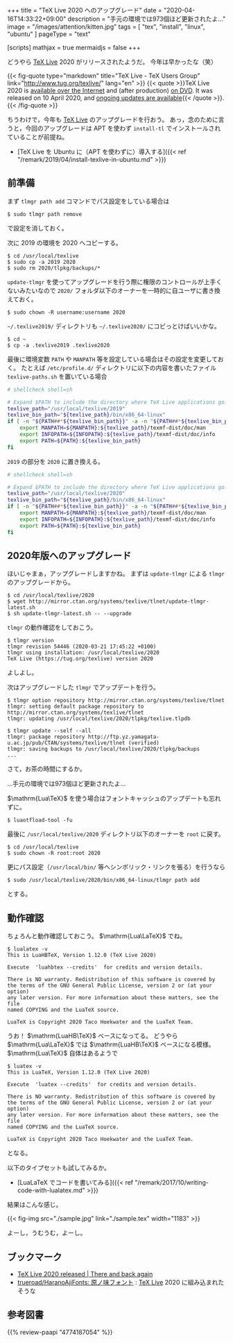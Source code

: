 +++
title = "TeX Live 2020 へのアップグレード"
date =  "2020-04-16T14:33:22+09:00"
description = "手元の環境では973個ほど更新されたよ…"
image = "/images/attention/kitten.jpg"
tags = [ "tex", "install", "linux", "ubuntu" ]
pageType = "text"

[scripts]
  mathjax = true
  mermaidjs = false
+++

どうやら [TeX Live] 2020 がリリースされたようだ。
今年は早かったな（笑）

{{< fig-quote type="markdown" title="TeX Live - TeX Users Group" link="http://www.tug.org/texlive/" lang="en" >}}
{{< quote >}}TeX Live 2020 is [available over the Internet](http://www.tug.org/texlive/acquire.html) and (after production) [on DVD](http://www.tug.org/texlive/acquire-dvd.html). It was released on 10 April 2020, and [ongoing updates are available](http://www.tug.org/texlive/pkginstall.html){{< /quote >}}.
{{< /fig-quote >}}

ちうわけで，今年も [TeX Live] のアップグレードを行おう。
あっ，念のために言うと，今回のアップグレードは APT を使わず `install-tl` でインストールされていることが前提ね。

- [TeX Live を Ubuntu に（APT を使わずに）導入する]({{< ref "/remark/2019/04/install-texlive-in-ubuntu.md" >}})

## 前準備

まず `tlmgr path add` コマンドでパス設定をしている場合は

```text
$ sudo tlmgr path remove
```

で設定を消しておく。

次に 2019 の環境を 2020 へコピーする。

```text
$ cd /usr/local/texlive
$ sudo cp -a 2019 2020
$ sudo rm 2020/tlpkg/backups/*
```

`update-tlmgr` を使ってアップグレードを行う際に権限のコントロールが上手くないみたいなので `2020/` フォルダ以下のオーナーを一時的に自ユーザに書き換えておく。

```text
$ sudo chown -R username:username 2020
```

`~/.texlive2019/` ディレクトリも `~/.texlive2020/` にコピっとけばいいかな。

```text
$ cd ~
$ cp -a .texlive2019 .texlive2020
```

最後に環境変数 `PATH` や `MANPATH` 等を設定している場合はその設定を変更しておく。
たとえば  `/etc/profile.d/` ディレクトリに以下の内容を書いたファイル `texlive-paths.sh` を置いている場合

```bash
# shellcheck shell=sh

# Expand $PATH to include the directory where TeX Live applications go.
texlive_path="/usr/local/texlive/2019"
texlive_bin_path="${texlive_path}/bin/x86_64-linux"
if [ -n "${PATH##*${texlive_bin_path}}" -a -n "${PATH##*${texlive_bin_path}:*}" ]; then
    export MANPATH=${MANPATH}:${texlive_path}/texmf-dist/doc/man
    export INFOPATH=${INFOPATH}:${texlive_path}/texmf-dist/doc/info
    export PATH=${PATH}:${texlive_bin_path}
fi
```

`2019` の部分を `2020` に置き換える。

```bash {hl_lines=[4]}
# shellcheck shell=sh

# Expand $PATH to include the directory where TeX Live applications go.
texlive_path="/usr/local/texlive/2020"
texlive_bin_path="${texlive_path}/bin/x86_64-linux"
if [ -n "${PATH##*${texlive_bin_path}}" -a -n "${PATH##*${texlive_bin_path}:*}" ]; then
    export MANPATH=${MANPATH}:${texlive_path}/texmf-dist/doc/man
    export INFOPATH=${INFOPATH}:${texlive_path}/texmf-dist/doc/info
    export PATH=${PATH}:${texlive_bin_path}
fi
```

## 2020年版へのアップグレード

ほいじゃまぁ，アップグレードしますかね。
まずは `update-tlmgr` による `tlmgr` のアップグレードから。

```text
$ cd /usr/local/texlive/2020
$ wget http://mirror.ctan.org/systems/texlive/tlnet/update-tlmgr-latest.sh
$ sh update-tlmgr-latest.sh -- --upgrade
```

`tlmgr` の動作確認をしておこう。

```text
$ tlmgr version
tlmgr revision 54446 (2020-03-21 17:45:22 +0100)
tlmgr using installation: /usr/local/texlive/2020
TeX Live (https://tug.org/texlive) version 2020
```

よしよし。

次はアップグレードした `tlmgr` でアップデートを行う。

```text
$ tlmgr option repository http://mirror.ctan.org/systems/texlive/tlnet
tlmgr: setting default package repository to http://mirror.ctan.org/systems/texlive/tlnet
tlmgr: updating /usr/local/texlive/2020/tlpkg/texlive.tlpdb

$ tlmgr update --self --all
tlmgr: package repository http://ftp.yz.yamagata-u.ac.jp/pub/CTAN/systems/texlive/tlnet (verified)
tlmgr: saving backups to /usr/local/texlive/2020/tlpkg/backups
...
```

さて，お茶の時間にするか。

...手元の環境では973個ほど更新されたよ...

$\mathrm{Lua\TeX}$ を使う場合はフォントキャッシュのアップデートも忘れずに。

```text
$ luaotfload-tool -fu
```

最後に `/usr/local/texlive/2020` ディレクトリ以下のオーナーを `root` に戻す。

```text
$ cd /usr/local/texlive
$ sudo chown -R root:root 2020
```

更にパス設定（`/usr/local/bin/` 等へシンボリック・リンクを張る）を行うなら

```text
$ sudo /usr/local/texlive/2020/bin/x86_64-linux/tlmgr path add
```

とする。

## 動作確認

ちょろんと動作確認しておこう。
$\mathrm{Lua\LaTeX}$ でね。

```text
$ lualatex -v
This is LuaHBTeX, Version 1.12.0 (TeX Live 2020)

Execute  'luahbtex --credits'  for credits and version details.

There is NO warranty. Redistribution of this software is covered by
the terms of the GNU General Public License, version 2 or (at your option)
any later version. For more information about these matters, see the file
named COPYING and the LuaTeX source.

LuaTeX is Copyright 2020 Taco Hoekwater and the LuaTeX Team.
```

うお！ $\mathrm{LuaHB\TeX}$ ベースになってる。
どうやら $\mathrm{Lua\LaTeX}$ では $\mathrm{LuaHB\TeX}$ ベースになる模様。
$\mathrm{Lua\TeX}$ 自体はあるようで

```text {hl_lines=[1]}
$ luatex -v
This is LuaTeX, Version 1.12.0 (TeX Live 2020)

Execute  'luatex --credits'  for credits and version details.

There is NO warranty. Redistribution of this software is covered by
the terms of the GNU General Public License, version 2 or (at your option)
any later version. For more information about these matters, see the file
named COPYING and the LuaTeX source.

LuaTeX is Copyright 2020 Taco Hoekwater and the LuaTeX Team.
```

となる。

以下のタイプセットも試してみるか。

- [LuaLaTeX でコードを書いてみる]({{< ref "/remark/2017/10/writing-code-with-lualatex.md" >}})

結果はこんな感じ。

{{< fig-img src="./sample.jpg" link="./sample.tex" width="1183" >}}

よーし，うむうむ，よーし。

## ブックマーク

- [TeX Live 2020 released | There and back again](https://www.preining.info/blog/2020/04/tex-live-2020-released/)
- [trueroad/HaranoAjiFonts: 原ノ味フォント](https://github.com/trueroad/HaranoAjiFonts) : [TeX Live] 2020 に組み込まれたそうな

[Ubuntu]: https://www.ubuntu.com/ "The leading operating system for PCs, IoT devices, servers and the cloud | Ubuntu"
[TeX Live]: http://www.tug.org/texlive/ "TeX Live - TeX Users Group"

## 参考図書

{{% review-paapi "4774187054" %}} <!-- [改訂第7版]LaTeX2ε美文書作成入門 -->
